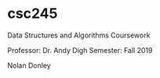 # csc245
Data Structures and Algorithms Coursework

Professor: Dr. Andy Digh
Semester: Fall 2019

Nolan Donley
